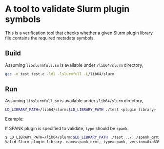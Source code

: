 # A tool to validate Slurm plugin symbols

This is a verification tool that checks whether a given Slurm plugin library file contains the required metadata symbols.

## Build

Assuming `libslurmfull.so` is available under `/lib64/slurm` directory,

```bash
gcc -o test test.c -ldl -lslurmfull -L/lib64/slurm
```

## Run

Assuming `libslurmfull.so` is available under `/lib64/slurm` directory,

```bash
LD_LIBRARY_PATH=/lib64/slurm:$LD_LIBRARY_PATH ./test <plugin library>
```

Example:

If SPANK plugin is specified to validate, `type` should be `spank`.

```bash
$ LD_LIBRARY_PATH=/lib64/slurm:$LD_LIBRARY_PATH ./test ../../spank_qrmi/target/release/libspank_qrmi.so
Valid Slurm plugin library. name=spank_qrmi, type=spank, version=0xa6358c80
```

